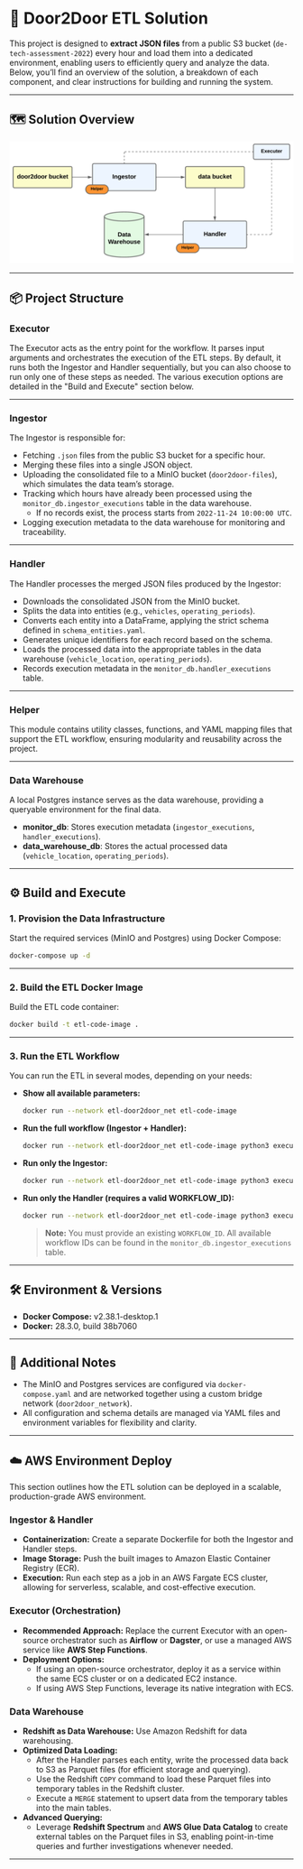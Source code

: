 # 🚗 Door2Door ETL Solution

This project is designed to **extract JSON files** from a public S3 bucket (`de-tech-assessment-2022`) every hour and load them into a dedicated environment, enabling users to efficiently query and analyze the data.  
Below, you’ll find an overview of the solution, a breakdown of each component, and clear instructions for building and running the system.

---

## 🗺️ Solution Overview

![ETL Solution Overview](etl-code.png)

---

## 📦 Project Structure

### **Executor**
The Executor acts as the entry point for the workflow. It parses input arguments and orchestrates the execution of the ETL steps. By default, it runs both the Ingestor and Handler sequentially, but you can also choose to run only one of these steps as needed. The various execution options are detailed in the "Build and Execute" section below.

---

### **Ingestor**
The Ingestor is responsible for:
- Fetching `.json` files from the public S3 bucket for a specific hour.
- Merging these files into a single JSON object.
- Uploading the consolidated file to a MinIO bucket (`door2door-files`), which simulates the data team’s storage.
- Tracking which hours have already been processed using the `monitor_db.ingestor_executions` table in the data warehouse.  
  - If no records exist, the process starts from `2022-11-24 10:00:00 UTC`.
- Logging execution metadata to the data warehouse for monitoring and traceability.

---

### **Handler**
The Handler processes the merged JSON files produced by the Ingestor:
- Downloads the consolidated JSON from the MinIO bucket.
- Splits the data into entities (e.g., `vehicles`, `operating_periods`).
- Converts each entity into a DataFrame, applying the strict schema defined in `schema_entities.yaml`.
- Generates unique identifiers for each record based on the schema.
- Loads the processed data into the appropriate tables in the data warehouse (`vehicle_location`, `operating_periods`).
- Records execution metadata in the `monitor_db.handler_executions` table.

---

### **Helper**
This module contains utility classes, functions, and YAML mapping files that support the ETL workflow, ensuring modularity and reusability across the project.

---

### **Data Warehouse**
A local Postgres instance serves as the data warehouse, providing a queryable environment for the final data.  
- **monitor_db**: Stores execution metadata (`ingestor_executions`, `handler_executions`).
- **data_warehouse_db**: Stores the actual processed data (`vehicle_location`, `operating_periods`).

---

## ⚙️ Build and Execute

### **1. Provision the Data Infrastructure**

Start the required services (MinIO and Postgres) using Docker Compose:

```sh
docker-compose up -d
```

---

### **2. Build the ETL Docker Image**

Build the ETL code container:

```sh
docker build -t etl-code-image .
```

---

### **3. Run the ETL Workflow**

You can run the ETL in several modes, depending on your needs:

- **Show all available parameters:**
  ```sh
  docker run --network etl-door2door_net etl-code-image
  ```

- **Run the full workflow (Ingestor + Handler):**
  ```sh
  docker run --network etl-door2door_net etl-code-image python3 executor.py
  ```

- **Run only the Ingestor:**
  ```sh
  docker run --network etl-door2door_net etl-code-image python3 executor.py -s ingestor
  ```

- **Run only the Handler (requires a valid WORKFLOW_ID):**
  ```sh
  docker run --network etl-door2door_net etl-code-image python3 executor.py -s handler -w <WORKFLOW_ID>
  ```
  > **Note:** You must provide an existing `WORKFLOW_ID`. All available workflow IDs can be found in the `monitor_db.ingestor_executions` table.

---

## 🛠️ Environment & Versions

- **Docker Compose:** v2.38.1-desktop.1  
- **Docker:** 28.3.0, build 38b7060

---

## 📑 Additional Notes

- The MinIO and Postgres services are configured via `docker-compose.yaml` and are networked together using a custom bridge network (`door2door_network`).
- All configuration and schema details are managed via YAML files and environment variables for flexibility and clarity.

---

## ☁️ AWS Environment Deploy


This section outlines how the ETL solution can be deployed in a scalable, production-grade AWS environment.

### Ingestor & Handler
- **Containerization:** Create a separate Dockerfile for both the Ingestor and Handler steps.
- **Image Storage:** Push the built images to Amazon Elastic Container Registry (ECR).
- **Execution:** Run each step as a job in an AWS Fargate ECS cluster, allowing for serverless, scalable, and cost-effective execution.

### Executor (Orchestration)
- **Recommended Approach:** Replace the current Executor with an open-source orchestrator such as **Airflow** or **Dagster**, or use a managed AWS service like **AWS Step Functions**.
- **Deployment Options:**
  - If using an open-source orchestrator, deploy it as a service within the same ECS cluster or on a dedicated EC2 instance.
  - If using AWS Step Functions, leverage its native integration with ECS.

### Data Warehouse
- **Redshift as Data Warehouse:** Use Amazon Redshift for data warehousing.
- **Optimized Data Loading:**
  - After the Handler parses each entity, write the processed data back to S3 as Parquet files (for efficient storage and querying).
  - Use the Redshift `COPY` command to load these Parquet files into temporary tables in the Redshift cluster.
  - Execute a `MERGE` statement to upsert data from the temporary tables into the main tables.
- **Advanced Querying:**
  - Leverage **Redshift Spectrum** and **AWS Glue Data Catalog** to create external tables on the Parquet files in S3, enabling point-in-time queries and further investigations whenever needed.

---
